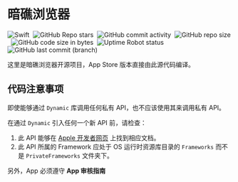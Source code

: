 # 暗礁浏览器

![Swift](https://img.shields.io/badge/Swift-6.0-orange.svg)&nbsp;
![GitHub Repo stars](https://img.shields.io/github/stars/Darock-Studio/Watch-Browser?style=flat)&nbsp;
![GitHub commit activity](https://img.shields.io/github/commit-activity/m/Darock-Studio/Watch-Browser)&nbsp;
![GitHub repo size](https://img.shields.io/github/repo-size/Darock-Studio/Watch-Browser)&nbsp;
![GitHub code size in bytes](https://img.shields.io/github/languages/code-size/Darock-Studio/Watch-Browser)&nbsp;
![Uptime Robot status](https://img.shields.io/uptimerobot/status/m794152937-528042e5aee699af3224e7a6?label=Darock%20Main%20API%20Status)&nbsp;
![GitHub last commit (branch)](https://img.shields.io/github/last-commit/Darock-Studio/Watch-Browser/main?label=Main%20Branch%20Last%20Commit)&nbsp;

这里是暗礁浏览器开源项目，App Store 版本直接由此源代码编译。

## 代码注意事项
即使能够通过 `Dynamic` 库调用任何私有 API，也不应该使用其来调用私有 API。

在通过 `Dynamic` 引入任何一个新 API 前，请检查：
1. 此 API 能够在 [Apple 开发者网页](https://developer.apple.com) 上找到相应文档。
2. 此 API 所属的 Framework 应处于 OS 运行时资源库目录的 `Frameworks` 而不是 `PrivateFrameworks` 文件夹下。

另外，App 必须遵守 **App 审核指南**

